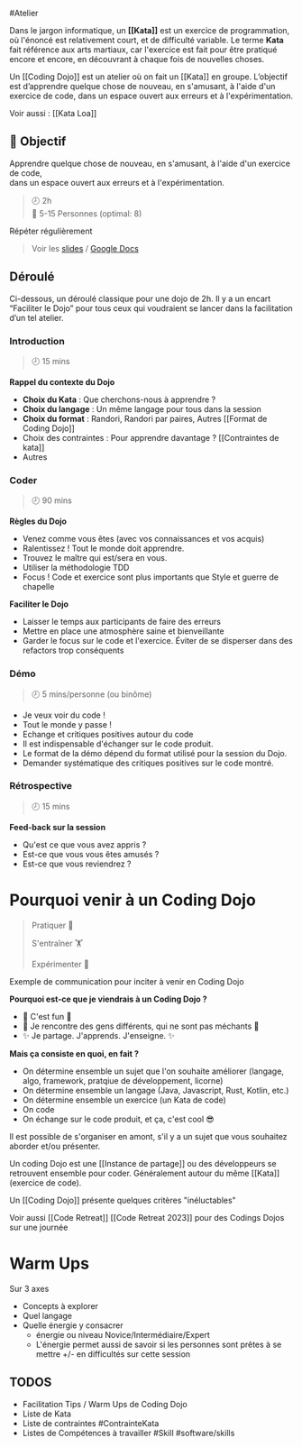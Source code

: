 #Atelier 

Dans le jargon informatique, un **[[Kata]]** est un exercice de programmation, où l'énoncé est relativement court, et de difficulté variable. Le terme **Kata** fait référence aux arts martiaux, car l'exercice est fait pour être pratiqué encore et encore, en découvrant à chaque fois de nouvelles choses.

Un [[Coding Dojo]] est un atelier où on fait un [[Kata]] en groupe. L’objectif est d’apprendre quelque chose de nouveau, en s'amusant, à l'aide d'un exercice de code, dans un espace ouvert aux erreurs et à l'expérimentation.

Voir aussi : [[Kata Loa]]

## 🎯 Objectif
  
Apprendre quelque chose de nouveau, en s'amusant, à l'aide d'un exercice de code,  
dans un espace ouvert aux erreurs et à l'expérimentation.  
  
> 🕗 2h  
> 👯 5-15 Personnes (optimal: 8)
  
   Répéter régulièrement  
> Voir les [slides](slides) / [Google Docs](https://docs.google.com/presentation/d/e/2PACX-1vTxTDfWUeYECIuVduRoc-jWB_0koE5vzbmAuc0ujBW-R0gWDpQNx1NqUbBFtA7H5Nlv2FVbGBq7H7bY/embed?slide=id.p)  
  
## Déroulé

Ci-dessous, un déroulé classique pour une dojo de 2h.
Il y a un encart “Faciliter le Dojo” pour tous ceux qui voudraient se lancer dans la facilitation d’un tel atelier.
  
### Introduction 

> 🕗 15 mins  
  
**Rappel du contexte du Dojo**  
  
* **Choix du Kata** :  Que cherchons-nous à apprendre ?  
* **Choix du langage** : Un même langage pour tous dans la session  
* **Choix du format** :  Randori, Randori par paires, Autres  [[Format de Coding Dojo]]
* Choix des contraintes : Pour apprendre davantage ? [[Contraintes de kata]]
* Autres  
  
  
### Coder  

> 🕗 90 mins  
  
**Règles du Dojo**  
  
* Venez comme vous êtes (avec vos connaissances et vos acquis)  
* Ralentissez ! Tout le monde doit apprendre.  
* Trouvez le maître qui est/sera en vous.  
* Utiliser la méthodologie TDD   
* Focus ! Code et exercice sont plus importants que Style et guerre de chapelle  
    
**Faciliter le Dojo**

* Laisser le temps aux participants de faire des erreurs  
* Mettre en place une atmosphère saine et bienveillante  
* Garder le focus sur le code et l'exercice. Éviter de se disperser dans des refactors trop conséquents  
  
  
### Démo

> 🕗 5 mins/personne (ou binôme)  
  
* Je veux voir du code !  
* Tout le monde y passe !  
* Echange et critiques positives autour du code  
* Il est indispensable d'échanger sur le code produit.  
* Le format de la démo dépend du format utilisé pour la session du Dojo.  
* Demander systématique des critiques positives sur le code montré.  
  
### Rétrospective

> 🕗 15 mins  
  
**Feed-back sur la session**  
  
* Qu'est ce que vous avez appris ?  
* Est-ce que vous vous êtes amusés ?  
* Est-ce que vous reviendrez ?  
  
  
# Pourquoi venir à un Coding Dojo  
  
> Pratiquer 🥋  
>  
> S'entraîner 🏋️  
>  
> Expérimenter 🧪  

Exemple de communication pour inciter à venir en Coding Dojo

**Pourquoi est-ce que je viendrais à un Coding Dojo ?**
     
* 🌈 C'est fun 🌈
* 🤝 Je rencontre des gens différents, qui ne sont pas méchants 👹
* ✨ Je partage. J'apprends. J'enseigne. ✨

**Mais ça consiste en quoi, en fait ?**
     
* On détermine ensemble un sujet que l'on souhaite améliorer (langage, algo, framework, pratqiue de développement, licorne)  
* On détermine ensemble un langage (Java, Javascript, Rust, Kotlin, etc.)  
* On détermine ensemble un exercice (un Kata de code)  
* On code  
* On échange sur le code produit, et ça, c'est cool 😎  
  
Il est possible de s'organiser en amont, s'il y a un sujet que vous souhaitez aborder et/ou présenter.


Un coding Dojo est une [[Instance de partage]] ou des développeurs se retrouvent ensemble pour coder. Généralement autour du même [[Kata]] (exercice de code).

Un [[Coding Dojo]] présente quelques critères "inéluctables"

Voir aussi [[Code Retreat]] [[Code Retreat 2023]] pour des Codings Dojos sur une journée

# Warm Ups
Sur 3 axes 
- Concepts à explorer
- Quel langage
- Quelle énergie y consacrer 
	- énergie ou niveau Novice/Intermédiaire/Expert
	- L'énergie permet aussi de savoir si les personnes sont prêtes à se mettre +/- en difficultés sur cette session

## TODOS
- Facilitation Tips / Warm Ups de Coding Dojo
- Liste de Kata 
- Liste de contraintes #ContrainteKata 
- Listes de Compétences à travailler #Skill #software/skills 